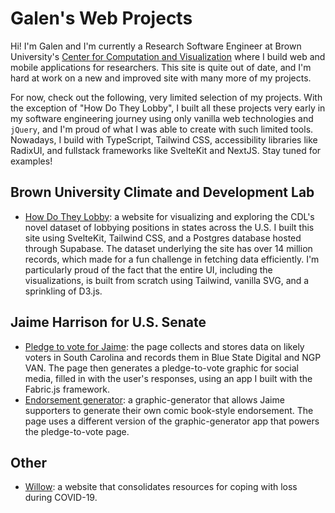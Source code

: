 # Galen's Web Projects

Hi! I'm Galen and I'm currently a Research Software Engineer at Brown University's [Center for Computation and Visualization](https://ccv.brown.edu/) where I build web and mobile applications for researchers. This site is quite out of date, and I'm hard at work on a new and improved site with many more of my projects.

For now, check out the following, very limited selection of my projects. With the exception of "How Do They Lobby", I built all these projects very early in my software engineering journey using only vanilla web technologies and `jQuery`, and I'm proud of what I was able to create with such limited tools. Nowadays, I build with TypeScript, Tailwind CSS, accessibility libraries like RadixUI, and fullstack frameworks like SvelteKit and NextJS. Stay tuned for examples!

## Brown University Climate and Development Lab

- [How Do They Lobby](https://howdotheylobby.org/): a website for visualizing and exploring the CDL's novel dataset of lobbying positions in states across the U.S. I built this site using SvelteKit, Tailwind CSS, and a Postgres database hosted through Supabase. The dataset underlying the site has over 14 million records, which made for a fun challenge in fetching data efficiently. I'm particularly proud of the fact that the entire UI, including the visualizations, is built from scratch using Tailwind, vanilla SVG, and a sprinkling of D3.js.

## Jaime Harrison for U.S. Senate

- [Pledge to vote for Jaime](https://galenwinsor.com/pledge-to-vote): the page collects and stores data on likely voters in South Carolina and records them in Blue State Digital and NGP VAN. The page then generates a pledge-to-vote graphic for social media, filled in with the user's responses, using an app I built with the Fabric.js framework. 
- [Endorsement generator](https://galenwinsor.com/graphic-maker): a graphic-generator that allows Jaime supporters to generate their own comic book-style endorsement. The page uses a different version of the graphic-generator app that powers the pledge-to-vote page. 

## Other

- [Willow](https://galenwinsor.com/willow): a website that consolidates resources for coping with loss during COVID-19. 

